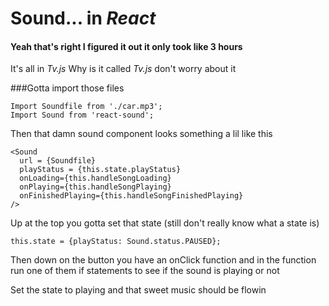 # Sound... in *React*

#### Yeah that's right I figured it out it only took like 3 hours

It's all in *Tv.js*
Why is it called *Tv.js* don't worry about it

###Gotta import those files
```
Import Soundfile from './car.mp3';
Import Sound from 'react-sound';

```

Then that damn sound component looks something a lil like this
```
<Sound
  url = {Soundfile}
  playStatus = {this.state.playStatus}
  onLoading={this.handleSongLoading}
  onPlaying={this.handleSongPlaying}
  onFinishedPlaying={this.handleSongFinishedPlaying}
/>
```

Up at the top you gotta set that state (still don't really know what a state is)
```
this.state = {playStatus: Sound.status.PAUSED};
```

Then down on the button you have an onClick function and in the function run one of them if statements to see if the sound is playing or not

Set the state to playing and that sweet music should be flowin
